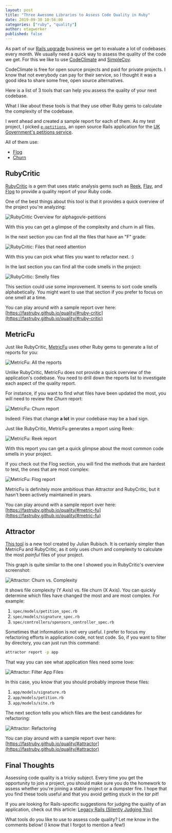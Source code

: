 ```yaml
---
layout: post
title: "Three Awesome Libraries to Assess Code Quality in Ruby"
date: 2019-09-30 10:56:00
categories: ["ruby", "quality"]
author: etagwerker
published: false
---
```


As part of our [Rails upgrade](https://fastruby.io) business we get to evaluate
a lot of codebases every month. We usually need a quick way to assess the quality
of the code we get. For this we like to use [CodeClimate](https://codeclimate.com)
and [SimpleCov](https://github.com/colszowka/simplecov).

CodeClimate is free for open source projects and paid for private projects. I
know that not everybody can pay for their service, so I thought it was a good
idea to share some free, open source alternatives.

Here is a list of 3 tools that can help you assess the quality of your next
codebase.

<!--more-->

What I like about these tools is that they use other Ruby gems to calculate the
complexity of the codebase.

I went ahead and created a sample report for each of them. As my test project, I
picked [`e-petitions`](https://github.com/alphagov/e-petitions/), an open source
Rails application for the [UK Government's petitions service](https://petition.parliament.uk).

All of them use:

- [Flog](https://github.com/seattlerb/flog)
- [Churn](https://github.com/danmayer/churn)

## RubyCritic

[RubyCritic](https://github.com/whitesmith/rubycritic) is a gem that uses
static analysis gems such as [Reek](https://github.com/troessner/reek),
[Flay](https://github.com/seattlerb/flay),
and [Flog](https://github.com/seattlerb/flog) to provide a quality report of
your Ruby code.

One of the best things about this tool is that it provides a quick overview of
the project you're analyzing:

<img src="/blog/assets/images/quality/ruby-critic-overview.png" alt="RubyCritic Overview for alphagov/e-petitions">

With this you can get a glimpse of the complexity and churn in all files.

In the next section you can find all the files that have an "F" grade:

<img src="/blog/assets/images/quality/ruby-critic-f-files.png" alt="RubyCritic: Files that need attention">

With this you can pick what files you want to refactor next. :)

In the last section you can find all the code smells in the project:

<img src="/blog/assets/images/quality/ruby-critic-smells.png" alt="RubyCritic: Smelly files">

This section could use some improvement. It seems to sort code smells alphabetically.
You might want to use that section if you prefer to focus on one smell at a time.

You can play around with a sample report over here:
[https://fastruby.github.io/quality/#ruby-critic](https://fastruby.github.io/quality/#ruby-critic)

## MetricFu

Just like RubyCritic, [MetricFu](https://github.com/metricfu/metric_fu) uses
other Ruby gems to generate a list of reports for you:

<img src="/blog/assets/images/quality/metric-fu-reports.png" alt="MetricFu: All the reports">

Unlike RubyCritic, MetricFu does not provide a quick overview of the application's
codebase. You need to drill down the reports list to investigate each aspect of
the quality report.

For instance, if you want to find what files have been updated the most, you will
need to review the _Churn_ report:

<img src="/blog/assets/images/quality/metric-fu-churn.png" alt="MetricFu: Churn report">

Indeed: Files that change **a lot** in your codebase may be a bad sign.

Just like RubyCritic, MetricFu generates a report using Reek:

<img src="/blog/assets/images/quality/metric-fu-reek.png" alt="MetricFu: Reek report">

With this report you can get a quick glimpse about the most common code smells
in your project.

If you check out the Flog section, you will find the methods that are hardest to
test, the ones that are most complex:

<img src="/blog/assets/images/quality/metric-fu-flog.png" alt="MetricFu: Flog report">

MetricFu is definitely more ambitious than Attractor and RubyCritic, but it hasn't
been actively maintained in years.

You can play around with a sample report over here:
[https://fastruby.github.io/quality/#metric-fu](https://fastruby.github.io/quality/#metric-fu)

## Attractor

[This tool](https://github.com/julianrubisch/attractor) is a new tool created
by Julian Rubisch. It is certainly simpler than MetricFu and RubyCritic, as it
only uses churn and complexity to calculate the most _painful_ files of your project.

This graph is quite similar to the one I showed you in RubyCritic's overview
screenshot:

<img src="/blog/assets/images/quality/attractor-churn-complexity.png" alt="Attractor: Churn vs. Complexity">

It shows file complexity (Y Axis) vs. file churn (X Axis). You can quickly
determine which files have changed the most and are most complex. For example:

1. `spec/models/petition_spec.rb`
2. `spec/models/signature_spec.rb`
3. `spec/controllers/sponsors_controller_spec.rb`

Sometimes that information is not very useful. I prefer to focus my refactoring
efforts in application code, not test code. So, if you want to filter by directory,
you can just run this command:

```bash
attractor report -p app
```

That way you can see what application files need some love:

<img src="/blog/assets/images/quality/attractor-filtered-report.png" alt="Attractor: Filter App Files">

In this case, you know that you should probably improve these files:

1. `app/models/signature.rb`
2. `app/models/petition.rb`
3. `app/models/site.rb`

The next section tells you which files are the best candidates for refactoring:

<img src="/blog/assets/images/quality/attractor-refactoring.png" alt="Attractor: Refactoring">

You can play around with a sample report over here:
[https://fastruby.github.io/quality/#attractor](https://fastruby.github.io/quality/#attractor)

## Final Thoughts

Assessing code quality is a tricky subject. Every time you get the opportunity
to join a project, you should make sure you do the homework to assess whether
you're joining a stable project or a dumpster fire. I hope that you find these
tools useful and that you avoid getting stuck in the _tar pit_!

If you are looking for Rails-specific suggestions for judging the quality of an
application, check out this article: [Legacy Rails (Silently Judging You)](https://www.fastruby.io/blog/upgrade-rails/legacy-rails-silently-judging-you.html)

What tools do you like to use to assess code quality? Let me know in the
comments below! (I know that I forgot to mention a few!)
